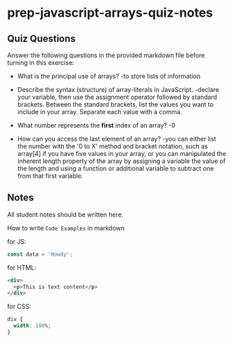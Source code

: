 # prep-javascript-arrays-quiz-notes

## Quiz Questions

Answer the following questions in the provided markdown file before turning in this exercise:

- What is the principal use of arrays? -to store lists of information

- Describe the syntax (structure) of array-literals in JavaScript. -declare your variable, then use the assignment operator followed by standard brackets. Between the standard brackets, list the values you want to include in your array. Separate each value with a comma.

- What number represents the **first** index of an array? -0

- How can you access the last element of an array? -you can either list the number with the '0 to X' method and bracket notation, such as array[4] if you have five values in your array, or you can manipulated the inherent length property of the array by assigning a variable the value of the length and using a function or additional variable to subtract one from that first variable.

## Notes

All student notes should be written here.

How to write `Code Examples` in markdown

for JS:

```javascript
const data = 'Howdy';
```

for HTML:

```html
<div>
  <p>This is text content</p>
</div>
```

for CSS:

```css
div {
  width: 100%;
}
```
